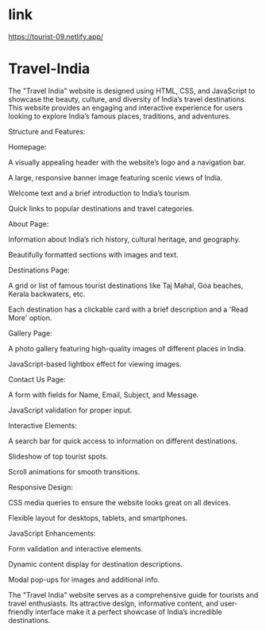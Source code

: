 # link
https://tourist-09.netlify.app/


# Travel-India
The "Travel India" website is designed using HTML, CSS, and JavaScript to showcase the beauty, culture, and diversity of India’s travel destinations. This website provides an engaging and interactive experience for users looking to explore India’s famous places, traditions, and adventures.

Structure and Features:

Homepage:

A visually appealing header with the website’s logo and a navigation bar.

A large, responsive banner image featuring scenic views of India.

Welcome text and a brief introduction to India’s tourism.

Quick links to popular destinations and travel categories.

About Page:

Information about India’s rich history, cultural heritage, and geography.

Beautifully formatted sections with images and text.

Destinations Page:

A grid or list of famous tourist destinations like Taj Mahal, Goa beaches, Kerala backwaters, etc.

Each destination has a clickable card with a brief description and a 'Read More' option.

Gallery Page:

A photo gallery featuring high-quality images of different places in India.

JavaScript-based lightbox effect for viewing images.

Contact Us Page:

A form with fields for Name, Email, Subject, and Message.

JavaScript validation for proper input.

Interactive Elements:

A search bar for quick access to information on different destinations.

Slideshow of top tourist spots.

Scroll animations for smooth transitions.

Responsive Design:

CSS media queries to ensure the website looks great on all devices.

Flexible layout for desktops, tablets, and smartphones.

JavaScript Enhancements:

Form validation and interactive elements.

Dynamic content display for destination descriptions.

Modal pop-ups for images and additional info.

The "Travel India" website serves as a comprehensive guide for tourists and travel enthusiasts. Its attractive design, informative content, and user-friendly interface make it a perfect showcase of India’s incredible destinations.

